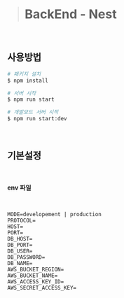 ># BackEnd - Nest

<br />

## 사용방법

```sh
# 패키지 설치
$ npm install

# 서버 시작
$ npm run start

# 개발모드 서버 시작
$ npm run start:dev
```

<br />

## 기본설정

<br />

**env 파일**

<br />

```env
MODE=developement | production
PROTOCOL=
HOST=
PORT=
DB_HOST=
DB_PORT=
DB_USER=
DB_PASSWORD=
DB_NAME=
AWS_BUCKET_REGION=
AWS_BUCKET_NAME=
AWS_ACCESS_KEY_ID=
AWS_SECRET_ACCESS_KEY=
```